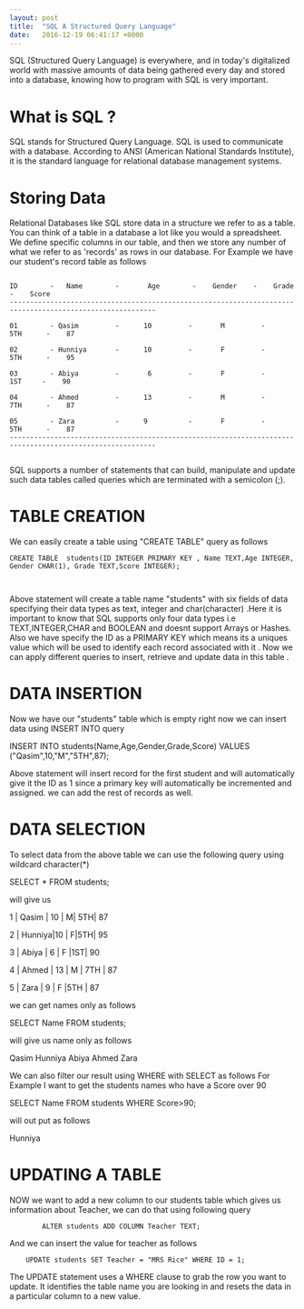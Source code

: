 ```yaml
---
layout: post
title:  "SQL A Structured Query Language"
date:   2016-12-19 06:41:17 +0000
---
```



SQL (Structured Query Language) is everywhere, and in today's digitalized world with massive amounts of data being gathered every day and stored into a database, knowing how to program with SQL is very important. 
# What is SQL ?
SQL stands for Structured Query Language. SQL is used to communicate with a database. According to ANSI (American National Standards Institute), it is the standard language for relational database management systems.

# Storing Data
Relational Databases like SQL store data in a structure we refer to as a table. You can think of a table in a database a lot like you would a spreadsheet. We define specific columns in our table, and then we store any number of what we refer to as 'records' as rows in our database.
For Example we have  our student's record table as follows
```

ID        -   Name        -       Age        -    Gender    -    Grade   -    Score 
----------------------------------------------------------------------------------------------------------

01        - Qasim         -      10         -       M         -     5TH      -    87

02        - Hunniya       -      10         -       F         -     5TH      -    95

03        - Abiya         -       6         -       F         -      1ST     -    90

04        - Ahmed         -      13         -       M         -     7TH      -    87

05        - Zara          -      9          -       F         -     5TH      -    87
----------------------------------------------------------------------------------------------------------


```
SQL supports a number of statements that can build, manipulate and update such data tables called queries which are  terminated with a semicolon (;).
 
# TABLE CREATION 
We can easily create a table using "CREATE TABLE" query as follows


```
CREATE TABLE  students(ID INTEGER PRIMARY KEY , Name TEXT,Age INTEGER,
Gender CHAR(1),	Grade TEXT,Score INTEGER);

 											
```								

Above statement will create a table name "students" with six fields of data specifying their data types as
text, integer and char(character) .Here it is important to know that SQL supports only four data types i.e
TEXT,INTEGER,CHAR  and BOOLEAN and doesnt support Arrays or Hashes.
Also we have specify the ID as a PRIMARY KEY which means its a uniques value which will be used to identify each record associated with it . 
Now we can apply different queries to insert, retrieve and update data in this table .

# DATA INSERTION 
Now we have our "students" table which is empty right now we can insert data using INSERT INTO query


INSERT INTO students(Name,Age,Gender,Grade,Score) VALUES ("Qasim",10,"M","5TH",87);


Above statement will insert record for the first student and will automatically give it the ID as 1
since a primary key will automatically be incremented and assigned. we can add the rest of records as well.


# DATA SELECTION

To select data from the above table we can use the following query using wildcard character(*)

SELECT * FROM students;

will give us 


1 | Qasim | 10 | M| 5TH| 87

2 | Hunniya|10 | F|5TH| 95

3  | Abiya   | 6 |   F  |1ST|   90

4  | Ahmed | 13 |  M | 7TH | 87

5  | Zara   | 9  |  F  |5TH | 87

we can get names only as follows

SELECT Name FROM students;

will give us name only as follows

Qasim
Hunniya
Abiya
Ahmed
Zara

We can also filter our result using WHERE with SELECT as follows 
For Example I want to get the students names who have a Score over 90 

SELECT Name FROM students WHERE Score>90;

will out put as follows

Hunniya

# UPDATING A TABLE
NOW we want to add a new column to our students table which gives us information about Teacher,
we can do that using following query
			
			ALTER students ADD COLUMN Teacher TEXT;

And we can insert the value for teacher as follows
	 
	    UPDATE students SET Teacher = "MRS Rice" WHERE ID = 1;
	 
The UPDATE statement uses a WHERE clause to grab the row you want to update. It identifies the table name you are looking in and resets the data in a particular column to a new value.


